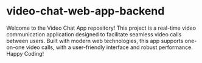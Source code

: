# video-chat-web-app-backend
Welcome to the Video Chat App repository! This project is a real-time video communication application designed to facilitate seamless video calls between users. Built with modern web technologies, this app supports one-on-one video calls, with a user-friendly interface and robust performance.
Happy Coding!

